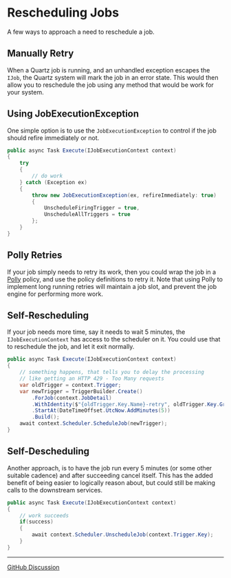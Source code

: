 # Rescheduling Jobs

A few ways to approach a need to reschedule a job.

## Manually Retry

When a Quartz job is running, and an unhandled exception escapes the `IJob`, the Quartz system will mark the job in an error state. This would then allow you to reschedule the job using any method that would be work for your system.

## Using JobExecutionException

One simple option is to use the `JobExecutionException` to control if the job should refire immediately or not.

```csharp
public async Task Execute(IJobExecutionContext context)
{
    try 
    {
        // do work
    } catch (Exception ex)
    {
        throw new JobExecutionException(ex, refireImmediately: true)
        {
            UnscheduleFiringTrigger = true,
            UnscheduleAllTriggers = true
        };
    }
}
```

## Polly Retries

If your job simply needs to retry its work, then you could wrap the job in a [Polly](https://github.com/App-vNext/Polly) policy, and use the policy definitions to retry it. Note that using Polly to implement long running retries will maintain a job slot, and prevent the job engine for performing more work.

## Self-Rescheduling

If your job needs more time, say it needs to wait 5 minutes, the `IJobExecutionContext` has access to the scheduler on it. You could use that to reschedule the job, and let it exit normally.

```csharp
public async Task Execute(IJobExecutionContext context)
{
    // something happens, that tells you to delay the processing
    // like getting an HTTP 429 - Too Many requests
    var oldTrigger = context.Trigger;
    var newTrigger = TriggerBuilder.Create()
        .ForJob(context.JobDetail)
        .WithIdentity($"{oldTrigger.Key.Name}-retry", oldTrigger.Key.Group)
        .StartAt(DateTimeOffset.UtcNow.AddMinutes(5))
        .Build();
    await context.Scheduler.ScheduleJob(newTrigger);
}
```

## Self-Descheduling

Another approach, is to have the job run every 5 minutes (or some other suitable cadence) and after succeeding cancel itself. This has the added benefit of being easier to logically reason about, but could still be making calls to the downstream services.

```csharp
public async Task Execute(IJobExecutionContext context)
{
    // work succeeds
    if(success)
    {
        await context.Scheduler.UnscheduleJob(context.Trigger.Key);
    }
}
```

---

[GitHub Discussion](https://github.com/quartznet/quartznet/discussions/2073)
